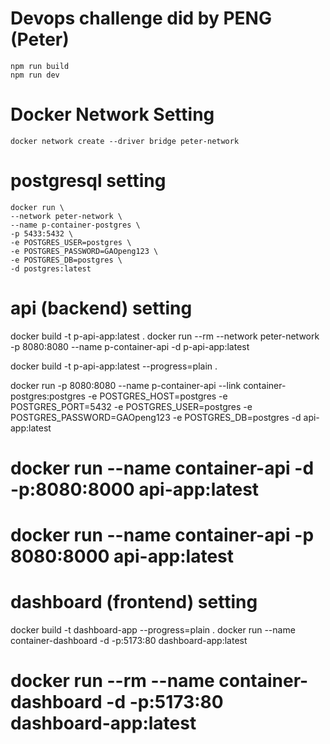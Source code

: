 # Devops challenge did by PENG (Peter)
```shell
npm run build
npm run dev
```
# Docker Network Setting
```shell
docker network create --driver bridge peter-network
```

# postgresql setting
```shell
docker run \
--network peter-network \
--name p-container-postgres \
-p 5433:5432 \
-e POSTGRES_USER=postgres \
-e POSTGRES_PASSWORD=GAOpeng123 \
-e POSTGRES_DB=postgres \
-d postgres:latest
```

# api (backend) setting
docker build -t p-api-app:latest .
docker run --rm --network peter-network -p 8080:8080 --name p-container-api -d p-api-app:latest


docker build -t p-api-app:latest --progress=plain .

docker run -p 8080:8080 --name p-container-api --link container-postgres:postgres -e POSTGRES_HOST=postgres -e POSTGRES_PORT=5432 -e POSTGRES_USER=postgres -e POSTGRES_PASSWORD=GAOpeng123 -e POSTGRES_DB=postgres -d api-app:latest


# docker run --name container-api -d -p:8080:8000 api-app:latest
# docker run --name container-api -p 8080:8000 api-app:latest

# dashboard (frontend) setting
docker build -t dashboard-app --progress=plain .
docker run --name container-dashboard -d -p:5173:80 dashboard-app:latest

# docker run --rm --name container-dashboard -d -p:5173:80 dashboard-app:latest




